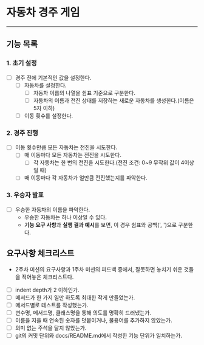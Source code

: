 # 자동차 경주 게임

---
## 기능 목록
### 1. 초기 설정
- [ ] 경주 전에 기본적인 값을 설정한다.
  - [ ] 자동차를 설정한다.
    - [ ] 자동차 이름의 나열을 쉼표 기준으로 구분한다.
    - [ ] 자동차의 이름과 전진 상태를 저장하는 새로운 자동차를 생성한다.(이름은 5자 이하)
  - [ ] 이동 횟수를 설정한다.

### 2. 경주 진행
- [ ] 이동 횟수만큼 모든 자동차는 전진을 시도한다.
  - [ ] 매 이동마다 모든 자동차는 전진을 시도한다.
    - [ ] 각 자동차는 한 번의 전진을 시도한다.(전진 조건: 0~9 무작위 값이 4이상일 때)
  - [ ] 매 이동마다 각 자동차가 얼만큼 전진했는지를 파악한다.

### 3. 우승자 발표
- [ ] 우승한 자동차의 이름을 파악한다.
  - 우승한 자동차는 하나 이상일 수 있다.
  - **기능 요구 사항**과 **실행 결과 예시**를 보면, 이 경우 쉼표와 공백(', ')으로 구분한다.


## 요구사항 체크리스트
- 2주차 미션의 요구사항과 1주차 미션의 피드백 증에서, 잘못하면 놓치기 쉬운 것들을 적어놓은 체크리스트다.
- [ ] indent depth가 2 이하인가.
- [ ] 메서드가 한 가지 일만 하도록 최대한 작게 만들었는가.
- [ ] 메서드별로 테스트를 작성했는가.
- [ ] 변수명, 메서드명, 클래스명을 통해 의도를 명확히 드러냈는가.
- [ ] 이름을 지을 때 연속된 숫자를 덧붙이거나, 불용어를 추가하지 않았는가.
- [ ] 의미 없는 주석을 달지 않았는가.
- [ ] git의 커밋 단위와 docs/README.md에서 작성한 기능 단위가 일치하는가.